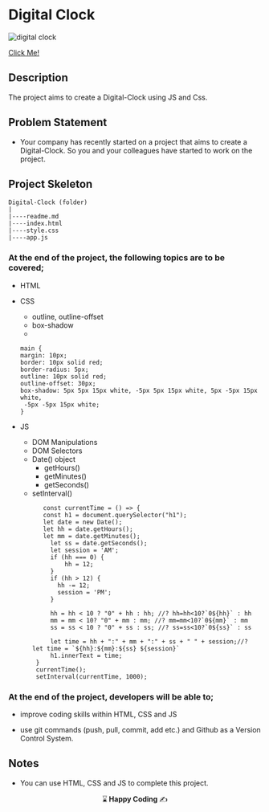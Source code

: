 # Digital Clock

![digital clock](https://github.com/kaplanh/Digital-Watch/assets/101884444/77bf2e3d-5cfc-45ef-b340-1691785c7925)

[Click Me!](https://kaplanh.github.io/Digital-Clock/)

## Description

The project aims to create a Digital-Clock using JS and Css.

## Problem Statement

- Your company has recently started on a project that aims to create a Digital-Clock. So you and your colleagues have started to work on the project.

## Project Skeleton 

```
Digital-Clock (folder)
|
|----readme.md                        
|----index.html
|----style.css
|----app.js
``` 


### At the end of the project, the following topics are to be covered;

- HTML  
- CSS
  - outline, outline-offset
  - box-shadow
  - 
   ~~~
   main {
  margin: 10px;
  border: 10px solid red;
  border-radius: 5px;
  outline: 10px solid red;
  outline-offset: 30px;
  box-shadow: 5px 5px 15px white, -5px 5px 15px white, 5px -5px 15px white,
    -5px -5px 15px white;
  }
   ~~~ 

  
- JS
  - DOM Manipulations     
  - DOM Selectors
  -  Date() object
     -  getHours()
     -  getMinutes()
     -  getSeconds()
  - setInterval()
     ```
        const currentTime = () => {
        const h1 = document.querySelector("h1");
        let date = new Date();
        let hh = date.getHours();
        let mm = date.getMinutes();
          let ss = date.getSeconds();
          let session = 'AM';
          if (hh === 0) {
              hh = 12;
          }
          if (hh > 12) {
            hh -= 12;
            session = 'PM';
          }
      
          hh = hh < 10 ? "0" + hh : hh; //? hh=hh<10?`0${hh}` : hh
          mm = mm < 10? "0" + mm : mm; //? mm=mm<10?`0${mm}` : mm
          ss = ss < 10 ? "0" + ss : ss; //? ss=ss<10?`0${ss}` : ss
          
          let time = hh + ":" + mm + ":" + ss + " " + session;//? let time = `${hh}:${mm}:${ss} ${session}`
          h1.innerText = time;
      }
      currentTime();
      setInterval(currentTime, 1000);
    
    ```
  

### At the end of the project, developers will be able to;

- improve coding skills within HTML, CSS and JS 

- use git commands (push, pull, commit, add etc.) and Github as a Version Control System.


## Notes

- You can use HTML, CSS and JS to complete this project.



<p align="center"> ⌛<strong> Happy Coding </strong> ✍ </p>




